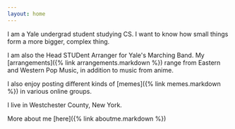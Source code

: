 ```yaml
---
layout: home
---
```


I am a Yale undergrad student studying CS. I want to know how small things form a more bigger, complex thing.

I am also the Head STUDent Arranger for Yale's Marching Band. My [arrangements]({% link arrangements.markdown %}) range from Eastern and Western Pop Music, in addition to music from anime.

I also enjoy posting different kinds of [memes]({% link memes.markdown %}) in various online groups.

I live in Westchester County, New York.

More about me [here]({% link aboutme.markdown %})